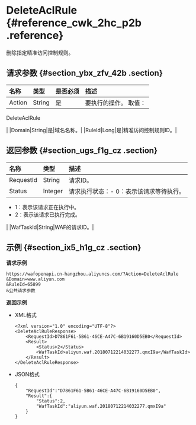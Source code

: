 # DeleteAclRule {#reference_cwk_2hc_p2b .reference}

删除指定精准访问控制规则。

## 请求参数 {#section_ybx_zfv_42b .section}

|名称|类型|是否必须|描述|
|:-|:-|:---|:-|
|Action|String|是| 要执行的操作。 取值：

 DeleteAclRule

 |
|Domain|String|是|域名名称。|
|RuleId|Long|是|精准访问控制规则ID。|

## 返回参数 {#section_ugs_f1g_cz .section}

|名称|类型|描述|
|:-|:-|:-|
|RequestId|String|请求ID。|
|Status|Integer|请求执行状态：-   0：表示该请求等待执行。
-   1：表示该请求正在执行中。
-   2：表示该请求已执行完成。

|
|WafTaskId|String|WAF的请求ID。|

## 示例 {#section_ix5_h1g_cz .section}

**请求示例**

``` {#createVPCpub}
https://wafopenapi.cn-hangzhou.aliyuncs.com/?Action=DeleteAclRule
&Domain=www.aliyun.com
&RuleId=65899
&公共请求参数
```

**返回示例**

-   XML格式

    ```
    <?xml version="1.0" encoding="UTF-8"?>
    <DeleteAclRuleResponse>
        <RequestId>D7861F61-5B61-46CE-A47C-6B19160D5EB0</RequestId>
        <Result>
            <Status>2</Status>
            <WafTaskId>aliyun.waf.20180712214032277.qmxI9a</WafTaskId>
        </Result>
    </DeleteAclRuleResponse>
    ```

-   JSON格式

    ```
    {
        "RequestId":"D7861F61-5B61-46CE-A47C-6B19160D5EB0", 
        "Result":{
            "Status":2,
            "WafTaskId":"aliyun.waf.20180712214032277.qmxI9a"
        } 
    }
    ```


